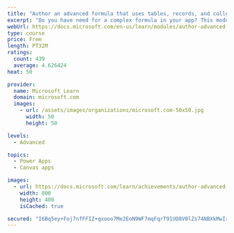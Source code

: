 ```yaml
---
title: "Author an advanced formula that uses tables, records, and collections in a canvas app in Power Apps"
excerpt: "Do you have need for a complex formula in your app? This module can help you author that formula."
webUrl: https://docs.microsoft.com/en-us/learn/modules/author-advanced-formulas-powerapps/
type: course
price: Free
length: PT32M
ratings:
  count: 439
  average: 4.626424
heat: 50

provider:
  name: Microsoft Learn
  domain: microsoft.com
  images:
    - url: /assets/images/organizations/microsoft.com-50x50.jpg
      width: 50
      height: 50

levels:
  - Advanced

topics:
  - Power Apps
  - Canvas apps

images:
  - url: https://docs.microsoft.com/learn/achievements/author-advanced-formulas-social.png
    width: 800
    height: 400
    isCached: true

secured: "I6Bq5ey+Foj7nfFFIZ+qxooo7Me2EoN9WF7mqFqrT91UO8V0lZs74NBXkMwIro2mXDCBTd3tB4cR3nQZbo/Kx8VX7B1ai7inou9eTzcsR4H71e6hYn/bIthkuJeMBSNGiTJES10oH6kX+L/N7bsHC8jAXHPcqfoUZZH3/DnSYPuh2AeUqv8sm0pzwhTxmAmfj2sKy00lqg4O9KXa4asqxaTMAZgSArkTXDu5x6zcYl9gF8UtM1mI+s0mEXQ1sXPAf8cj0OdexhWfaaoy3Gf/7oAqHvrVyPu0mpQgrbMl5cvBMpRTtve0r1AdztZTxK5xl3aOkvUSNjMpz5FeQpcxz0Gal1ozoZm4FdtbuXf0taLoOVAOfAlOsxCuK6s1hI9fsg87Z19sH1UdLII0Ptv1QJkvLm3X7JtDEciyuUjdl9A=;3a0krI8R3qqhIc6AdBFxmQ=="
---
```


